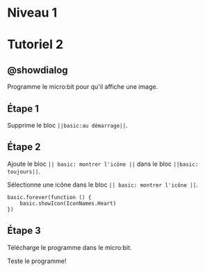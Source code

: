 # Niveau 1

# Tutoriel 2

## @showdialog

Programme le micro:bit pour qu'il affiche une image.

## Étape 1

Supprime le bloc ``||basic:au démarrage||``.

## Étape 2

Ajoute le bloc ``|| basic: montrer l'icône ||`` dans le bloc ``||basic: toujours||``.

Sélectionne une icône dans le bloc ``|| basic: montrer l'icône ||``.


```blocks
basic.forever(function () {
    basic.showIcon(IconNames.Heart)
})

```

## Étape 3

Télécharge le programme dans le micro:bit.

Teste le programme!